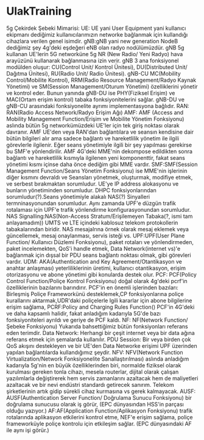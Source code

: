 # UlakTraining
5g Çekirdek Şebeki Mimarisi:
UE: UE yani User Equipment yani kullanıcı ekipmanı dediğimiz kullanıcılarımızın networke bağlanmak için kullandığı cihazlara verilen genel isimdir.
gNB:gNB yani new generation NodeB dediğimiz şey 4g'deki eşdeğeri eNB olan radyo nodülümüzdür. gNB 5g kullanan UE'lerin 5G networküne 5g NR (New Radio/ Yeni Radyo) hava arayüzünü kullanarak bağlanmasına izin verir.
gNB 3 ana fonksiyonel modülden oluşur: CU(Control Unit/ Kontrol Ünitesi), DU(Distributed Unit/ Dağıtma Ünitesi), RU(Radio Unit/ Radio Ünitesi).
gNB-CU MC(Mobility Control/Mobilite Kontrol), RRM(Radio Resource Management/Radyo Kaynak Yönetimi) ve SM(Session Management/Oturum Yönetimi) özelliklerini yönetir ve kontrol eder. 
Bunun yanında gNB-DU ise PHY(Fiziksel Erişim) ve MAC(Ortam erişim kontrol) tabaka fonksiyonitelerini sağlar. gNB-DU ve gNB-CU arasındaki fonksiyonelite ayrımı implementasyona bağlıdır.
RAN: RAN(Radio Access Network/Radyo Erişim Ağı)
AMF: AMF (Access and Mobility Management Function/Erişim ve Mobilite Yönetim Fonksiyonu) aslında bütün 5g networkümüzdeki UE'ler için tek giriş noktası olarak davranır. AMF UE'den veya RAN'dan bağlantılara ve seansın kendisine dair bütün bilgileri alır ama sadece bağlantı ve hareketlilik yönetim ile ilgili görevlerle ilgilenir. Eğer seans yönetimiyle ilgili bir şey yapılması gerekirse bu SMF'e yönlendirilir. AMF 4G'deki MME'nin dekompose edildikten sonra bağlantı ve hareketlilik kısmıyla ilgilenen yeni komponenttir, fakat seans yönetimi kısmı içinse daha önce dediğim gibi MME vardır.
SMF:SMF(Session Management Function/Seans Yönetim Fonksiyonu) ise MME'nin işlerinin diğer kısmını devraldı ve Seansları yönetmek, oluşturmak, modifiye etmek, ve serbest bırakmaktan sorumludur. UE'ye IP address alokasyonu ve bunların yönetiminden sorumludur. DHPC fonksiyonlarından sorumludur(?).Seans yönetimiyle alakalı NAS(?) Sinyalleri termninasyonundan sorumludur. Aynı zamanda UPF'e düzgün trafik rotalaması için UPF'e trafik yönlendirme konfigurasyonundan sorumludur.
NAS Signalling:NAS(Non-Access Stratum/Erişilemeyen Tabaka(?, ismi tam anlayamadım)) UMTS ve LTE içindeki kablosuz telekom protokollerin tabakalarından biridir. NAS mesajalrına örnek olarak mesaj eklemek veya güncellemek, mesaj onaylanması, servis isteği vs.
UPF:UPF(User Plane Function/ Kullanıcı Düzlemi Fonksiyonu), paket rotaları ve yönlendirmeden, paket incelemekten, QoS'i handle etmek, Data Network(internet vs)'e bağlanmak için dışsal bir PDU seans bağlantı noktası olmak, gibi görevleri vardır.
UDM: AKA(Authentication and Key Agreement/Otantikasyon ve anahtar anlaşması) yeterliliklerinin üretimi, kullanıcı otantikasyon, erişim otorizasyonu ve abone yönetimi gibi konularda destek olur. 
PCF: PCF(Policy Control Function/Poliçe Kontrol Fonksiyonu) doğal olarak 4g'deki pcrf'in özelliklerinin bazılarını barındırır.
PCF'in en önemli işlerinden bazıları:
Birleşmiş Poliçe Frameworkünü desteklemek,CP fonksiyonlarına poliçe kurallarını aktarmak,UDR'daki poliçelerle lgili kararlar için abone bilgilerine erişim sağlama,
PCRF:Policy and Charging Rules Function() PCF'in 4G'deki ve daha kapsamlı halidir, fakat anladığım kadarıyla 5G'de bazı fonksiyoniteleri ayrıldı ve geriye de PCF kaldı.
NF: NF(Network Function/Şebeke Fonksiyonu) Yukarıda bahsettiğimiz bütün fonksiyonları referans eden terimdir.
Data Network: Herhangi bir çeşit internet veya bir data ağına referans etmek için şemalarda kullanılır.
PDU Session: Bir veya birden çok QoS akışını destekleyen ve bir UE'den Data Networke erişimi UPF üzerinden yapılan bağlantılarda kullandığımız şeydir.
NFV: NFV(Network Function Virtualization/Network Fonksiyonelite Sanallaştırılması) aslında anladığım kadarıyla 5g'nin en büyük özelliklerinden biri, normalde fiziksel olarak kurulması gereken tonla cihazı, mesela routerlar, dijital olarak çalışan yazılımlarla değiştirerek hem servis zamanlarını azaltacak hem de maliyetleri azaltacak ve bir nevi endüstri standardı getirecek sanırım. Telekom şirketlerinin artık gidip sürekli cihaz kurmasına vs gerek kalmayacak.
AUSF: AUSF(Authentication Server Function/ Doğrulama Sunucu Fonksiyonu) bir doğrulama sunucusu olarak iş görür, (EPC dünyasından HSS'in parçası olduğu yazıyor.)
AF:AF(Application Function/Aplikasyon Fonksiyonu) trafik rotalarında aplikasyon etkilerini kontrol etme, NEF'e erişim sağlama, poliçe frameworküyle poliçe kontrolu için etkileşim sağlar. (EPC dünyasındaki AF ile aynı işi görür.)
